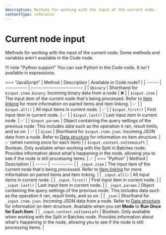 ```yaml
---
description: Methods for working with the input of the current node.
contentType: reference
---
```


# Current node input

Methods for working with the input of the current node. Some methods and variables aren't available in the Code node.

!!! note "Python support"
	You can use Python in the Code node. It isn't available in expressions.

=== "JavaScript"
	| Method | Description | Available in Code node? |
	| ------ | ----------- | :-------------------------: |
	| `$binary` | Shorthand for `$input.item.binary`. Incoming binary data from a node | :x: |
	| `$input.item` | The input item of the current node that's being processed. Refer to [Item linking](/data/data-mapping/data-item-linking/) for more information on paired items and item linking. | :white_check_mark: |
	| `$input.all()` | All input items in current node. | :white_check_mark: |
	| `$input.first()` | First input item in current node. | :white_check_mark: |
	| `$input.last()` | Last input item in current node. | :white_check_mark: |
	| `$input.params` | Object containing the query settings of the previous node. This includes data such as the operation it ran, result limits, and so on.  | :white_check_mark: |
	| `$json` | Shorthand for `$input.item.json`. Incoming JSON data from a node. Refer to [Data structure](/data/data-structure/) for information on item structure. | :white_check_mark: (when running once for each item) |
	| `$input.context.noItemsLeft` | Boolean. Only available when working with the Split in Batches node. Provides information about what's happening in the node, allowing you to see if the node is still processing items. | :white_check_mark: |
=== "Python"
	| Method | Description | 
	| ------ | ----------- | 
	| `_input.item` | The input item of the current node that's being processed. Refer to [Item linking](/data/data-mapping/data-item-linking/) for more information on paired items and item linking. | 
	| `_input.all()` | All input items in current node. | 
	| `_input.first()` | First input item in current node. | 
	| `_input.last()` | Last input item in current node. | 
	| `_input.params` | Object containing the query settings of the previous node. This includes data such as the operation it ran, result limits, and so on.  | 
	| `_json` | Shorthand for `_input.item.json`. Incoming JSON data from a node. Refer to [Data structure](/data/data-structure/) for information on item structure. Available when you set **Mode** to **Run Once for Each Item**. | 
	| `_input.context.noItemsLeft` | Boolean. Only available when working with the Split in Batches node. Provides information about what's happening in the node, allowing you to see if the node is still processing items. | 
